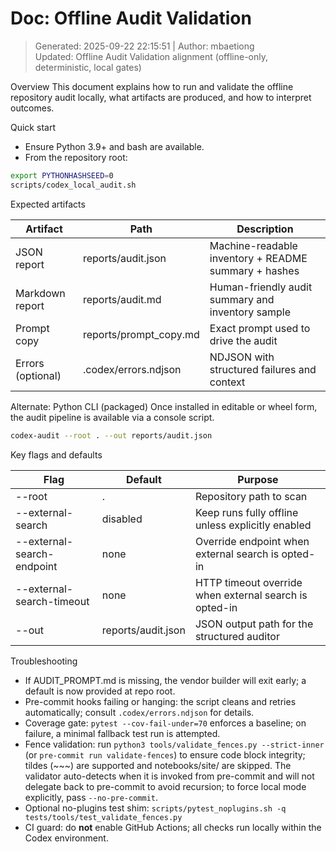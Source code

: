 # Doc: Offline Audit Validation
> Generated: 2025-09-22 22:15:51 | Author: mbaetiong  
> Updated: Offline Audit Validation alignment (offline-only, deterministic, local gates)

Overview
This document explains how to run and validate the offline repository audit locally, what artifacts are produced, and how to interpret outcomes.

Quick start
- Ensure Python 3.9+ and bash are available.
- From the repository root:

```bash
export PYTHONHASHSEED=0
scripts/codex_local_audit.sh
```
Expected artifacts

| Artifact | Path | Description |
|---|---|---|
| JSON report | reports/audit.json | Machine-readable inventory + README summary + hashes |
| Markdown report | reports/audit.md | Human-friendly audit summary and inventory sample |
| Prompt copy | reports/prompt_copy.md | Exact prompt used to drive the audit |
| Errors (optional) | .codex/errors.ndjson | NDJSON with structured failures and context |

Alternate: Python CLI (packaged)
Once installed in editable or wheel form, the audit pipeline is available via a console script.

```bash
codex-audit --root . --out reports/audit.json
```
Key flags and defaults

| Flag | Default | Purpose |
|---|---|---|
| --root | . | Repository path to scan |
| --external-search | disabled | Keep runs fully offline unless explicitly enabled |
| --external-search-endpoint | none | Override endpoint when external search is opted-in |
| --external-search-timeout | none | HTTP timeout override when external search is opted-in |
| --out | reports/audit.json | JSON output path for the structured auditor |

Troubleshooting
- If AUDIT_PROMPT.md is missing, the vendor builder will exit early; a default is now provided at repo root.
- Pre-commit hooks failing or hanging: the script cleans and retries automatically; consult `.codex/errors.ndjson` for details.
- Coverage gate: `pytest --cov-fail-under=70` enforces a baseline; on failure, a minimal fallback test run is attempted.
- Fence validation: run `python3 tools/validate_fences.py --strict-inner` (or `pre-commit run validate-fences`) to ensure code block integrity; tildes (~~~) are supported and notebooks/site/ are skipped. The validator auto-detects when it is invoked from pre-commit and will not delegate back to pre-commit to avoid recursion; to force local mode explicitly, pass `--no-pre-commit`.
- Optional no-plugins test shim: `scripts/pytest_noplugins.sh -q tests/tools/test_validate_fences.py`
- CI guard: do **not** enable GitHub Actions; all checks run locally within the Codex environment.
